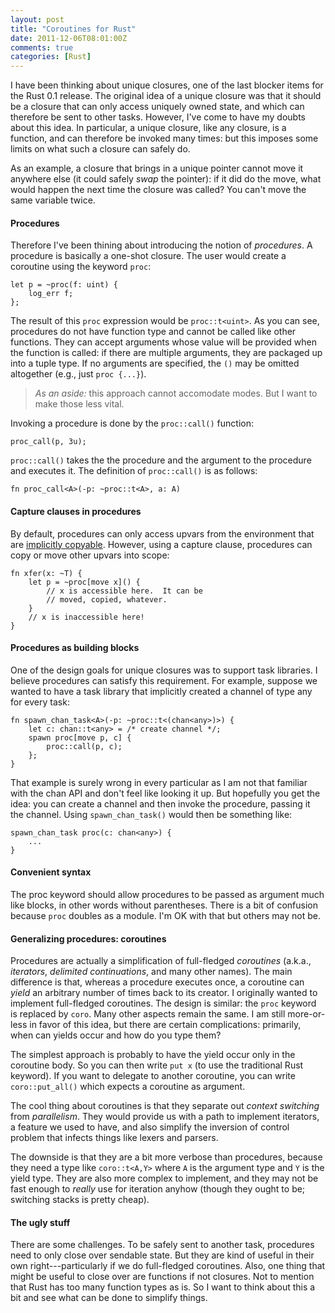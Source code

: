 ```yaml
---
layout: post
title: "Coroutines for Rust"
date: 2011-12-06T08:01:00Z
comments: true
categories: [Rust]
---
```


I have been thinking about unique closures, one of the last blocker items
for the Rust 0.1 release.  The original idea of a unique closure was
that it should be a closure that can only access uniquely owned state,
and which can therefore be sent to other tasks.  However, I've come to
have my doubts about this idea.  In particular, a unique closure, like
any closure, is a function, and can therefore be invoked many times:
but this imposes some limits on what such a closure can safely do.

As an example, a closure that brings in a unique pointer cannot move
it anywhere else (it could safely *swap* the pointer): if it did do
the move, what would happen the next time the closure was called? You
can't move the same variable twice. 

#### Procedures

Therefore I've been thining about introducing the notion of
*procedures*.  A procedure is basically a one-shot closure.
The user would create a coroutine using the keyword `proc`:

    let p = ~proc(f: uint) {
        log_err f;
    };

The result of this `proc` expression would be `proc::t<uint>`.  As you
can see, procedures do not have function type and cannot be called
like other functions.  They can accept arguments whose value will be
provided when the function is called: if there are multiple arguments,
they are packaged up into a tuple type.  If no arguments are
specified, the `()` may be omitted altogether (e.g., just `proc
{...}`).

> *As an aside:* this approach cannot accomodate modes. But I want to
> make those less vital.

Invoking a procedure is done by the `proc::call()` function:

    proc_call(p, 3u);
    
`proc::call()` takes the the procedure and the argument to the
procedure and executes it.  The definition of `proc::call()` is
as follows:

    fn proc_call<A>(-p: ~proc::t<A>, a: A)
    
#### Capture clauses in procedures

By default, procedures can only access upvars from the environment
that are [implicitly copyable](/rust/no-implicit-copies/).  However,
using a capture clause, procedures can copy or move other upvars
into scope:

    fn xfer(x: ~T) {
        let p = ~proc[move x]() {
            // x is accessible here.  It can be 
            // moved, copied, whatever.
        }
        // x is inaccessible here!
    }

#### Procedures as building blocks

One of the design goals for unique closures was to support task
libraries.  I believe procedures can satisfy this requirement.  For
example, suppose we wanted to have a task library that implicitly
created a channel of type any for every task:

    fn spawn_chan_task<A>(-p: ~proc::t<(chan<any>)>) {
        let c: chan::t<any> = /* create channel */;
        spawn proc[move p, c] {
            proc::call(p, c);
        };
    }
    
That example is surely wrong in every particular as I am not that
familiar with the chan API and don't feel like looking it up.  But
hopefully you get the idea: you can create a channel and then invoke
the procedure, passing it the channel.  Using `spawn_chan_task()` would then
be something like:

    spawn_chan_task proc(c: chan<any>) {
        ...
    }
    
#### Convenient syntax

The proc keyword should allow procedures to be passed as argument much
like blocks, in other words without parentheses.  There is a bit of
confusion because `proc` doubles as a module.  I'm OK with that but
others may not be.

#### Generalizing procedures: coroutines

Procedures are actually a simplification of full-fledged *coroutines*
(a.k.a., *iterators*, *delimited continuations*, and many other
names).  The main difference is that, whereas a procedure executes
once, a coroutine can *yield* an arbitrary number of times back to its
creator.  I originally wanted to implement full-fledged coroutines.
The design is similar: the `proc` keyword is replaced by `coro`.  Many
other aspects remain the same.  I am still more-or-less in favor of
this idea, but there are certain complications: primarily, when can
yields occur and how do you type them?

The simplest approach is probably to have the yield occur only in the
coroutine body.  So you can then write `put x` (to use the traditional
Rust keyword).  If you want to delegate to another coroutine, you can
write `coro::put_all()` which expects a coroutine as argument.  

The cool thing about coroutines is that they separate out *context
switching* from *parallelism*.  They would provide us with a path to
implement iterators, a feature we used to have, and also simplify the
inversion of control problem that infects things like lexers and
parsers.  

The downside is that they are a bit more verbose than procedures,
because they need a type like `coro::t<A,Y>` where `A` is the argument
type and `Y` is the yield type.  They are also more complex to
implement, and they may not be fast enough to *really* use for
iteration anyhow (though they ought to be; switching stacks is pretty
cheap).

#### The ugly stuff

There are some challenges.  To be safely sent to another task,
procedures need to only close over sendable state.  But they are kind
of useful in their own right---particularly if we do full-fledged
coroutines.  Also, one thing that might be useful to close over are
functions if not closures.  Not to mention that Rust has too many
function types as is.  So I want to think about this a bit and see
what can be done to simplify things.
